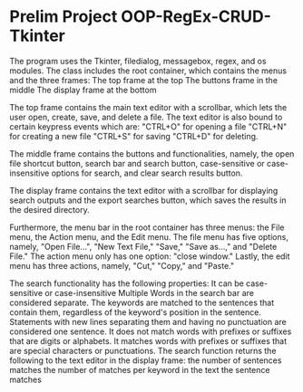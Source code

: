 # Prelim Project OOP-RegEx-CRUD-Tkinter

The program uses the Tkinter, filedialog, messagebox, regex, and os modules. The class includes the root container, which contains the menus and the three frames:
    The top frame at the top
    The buttons frame in the middle
    The display frame at the bottom
    
The top frame contains the main text editor with a scrollbar, which lets the user open, create, save, and delete a file. The text editor is also bound to certain keypress events which are:
    "CTRL+O" for opening a file
    "CTRL+N" for creating a new file
    "CTRL+S" for saving
    "CTRL+D" for deleting. 

The middle frame contains the buttons and functionalities, namely, the open file shortcut button, search bar and search button, case-sensitive or case-insensitive options for search, and clear search results button.

The display frame contains the text editor with a scrollbar for displaying search outputs and the export searches button, which saves the results in the desired directory. 

Furthermore, the menu bar in the root container has three menus: the File menu, the Action menu, and the Edit menu. The file menu has five options, namely, "Open File...", "New Text File," "Save," "Save as...," and "Delete File." The action menu only has one option: "close window." Lastly, the edit menu has three actions, namely, "Cut," "Copy," and "Paste."

The search functionality has the following properties:
    It can be case-sensitive or case-insensitive
    Multiple Words in the search bar are considered separate.
    The keywords are matched to the sentences that contain them, regardless of the keyword's position in the sentence.
    Statements with new lines separating them and having no punctuation are considered one sentence.
    It does not match words with prefixes or suffixes that are digits or alphabets. 
    It matches words with prefixes or suffixes that are special characters or punctuations.
    The search function returns the following to the text editor in the display frame:
        the number of sentences matches
        the number of matches per keyword in the text
        the sentence matches
